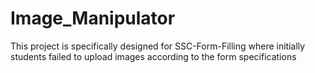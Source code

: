 # Image_Manipulator
This project is specifically designed for SSC-Form-Filling where initially students failed to upload images according to the form specifications
